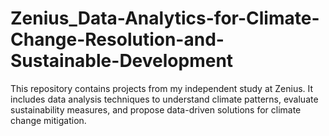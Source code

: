 # Zenius_Data-Analytics-for-Climate-Change-Resolution-and-Sustainable-Development
This repository contains projects from my independent study at Zenius. It includes data analysis techniques to understand climate patterns, evaluate sustainability measures, and propose data-driven solutions for climate change mitigation.
